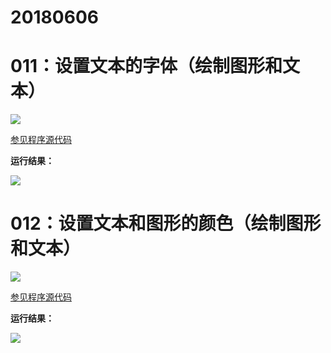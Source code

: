 # 20180606

# 011：设置文本的字体（绘制图形和文本）

<img src="http://image.renkaigis.com/keepcoding/2018060601.png">

<a href="https://github.com/renkaigis/KeepCoding/tree/master/2018/06/06" target="_blank">参见程序源代码</a>

**运行结果：**

<img src="http://image.renkaigis.com/keepcoding/2018060602.png">

# 012：设置文本和图形的颜色（绘制图形和文本）

<img src="http://image.renkaigis.com/keepcoding/2018060603.png">

<a href="https://github.com/renkaigis/KeepCoding/tree/master/2018/06/06" target="_blank">参见程序源代码</a>

**运行结果：**

<img src="http://image.renkaigis.com/keepcoding/2018060604.png">